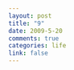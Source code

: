 ```yaml
--- 
layout: post
title: "9"
date: 2009-5-20
comments: true
categories: life
link: false
---
```

<object width="425" height="344"><param name="movie" value="http://www.youtube.com/v/5IQcMeNh7Hc&hl=en&fs=1"></param><param name="allowFullScreen" value="true"></param><param name="allowscriptaccess" value="always"></param><embed src="http://www.youtube.com/v/5IQcMeNh7Hc&hl=en&fs=1" type="application/x-shockwave-flash" allowscriptaccess="always" allowfullscreen="true" width="425" height="344"></embed></object>
